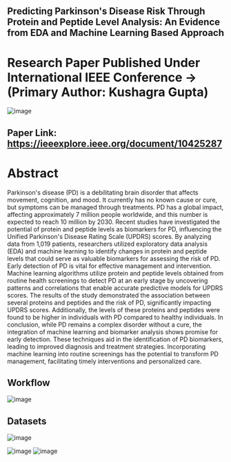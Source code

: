 ## Predicting Parkinson's Disease Risk Through Protein and Peptide Level Analysis: An Evidence from EDA and Machine Learning Based Approach

# Research Paper Published Under International IEEE Conference -> (Primary Author: Kushagra Gupta)
![image](https://github.com/officialkushagragupta/Predicting-Parkinson-s-Disease-Risk-Through-Protein-and-Peptide-Level-EDA-ML-Based-Approach/assets/96885711/f6fc3248-72e5-495c-a339-a2b7d52382a5)

## Paper Link: https://ieeexplore.ieee.org/document/10425287

# Abstract
Parkinson's disease (PD) is a debilitating brain disorder that affects movement, cognition, and mood. 
It currently has no known cause or cure, but symptoms can be managed through treatments. PD has 
a global impact, affecting approximately 7 million people worldwide, and this number is expected to 
reach 10 million by 2030. Recent studies have investigated the potential of protein and peptide levels 
as biomarkers for PD, influencing the Unified Parkinson's Disease Rating Scale (UPDRS) scores. By 
analyzing data from 1,019 patients, researchers utilized exploratory data analysis (EDA) and 
machine learning to identify changes in protein and peptide levels that could serve as valuable 
biomarkers for assessing the risk of PD. Early detection of PD is vital for effective management and 
intervention. Machine learning algorithms utilize protein and peptide levels obtained from routine 
health screenings to detect PD at an early stage by uncovering patterns and correlations that enable 
accurate predictive models for UPDRS scores. The results of the study demonstrated the association 
between several proteins and peptides and the risk of PD, significantly impacting UPDRS scores. 
Additionally, the levels of these proteins and peptides were found to be higher in individuals with PD 
compared to healthy individuals. In conclusion, while PD remains a complex disorder without a cure, 
the integration of machine learning and biomarker analysis shows promise for early detection. These 
techniques aid in the identification of PD biomarkers, leading to improved diagnosis and treatment 
strategies. Incorporating machine learning into routine screenings has the potential to transform PD 
management, facilitating timely interventions and personalized care.

## Workflow

![image](https://github.com/officialkushagragupta/Predicting-Parkinson-s-Disease-Risk-Through-Protein-and-Peptide-Level-EDA-ML-Based-Approach/assets/96885711/8eaae973-c994-4869-82dd-6177dbe1be0b)

## Datasets

![image](https://github.com/officialkushagragupta/Predicting-Parkinson-s-Disease-Risk-Through-Protein-and-Peptide-Level-EDA-ML-Based-Approach/assets/96885711/1d4ff80e-bf23-40cb-b872-d631c108be18)

![image](https://github.com/officialkushagragupta/Predicting-Parkinson-s-Disease-Risk-Through-Protein-and-Peptide-Level-EDA-ML-Based-Approach/assets/96885711/98699b5a-bab3-46d2-90ff-5d1482d8c557)
![image](https://github.com/officialkushagragupta/Predicting-Parkinson-s-Disease-Risk-Through-Protein-and-Peptide-Level-EDA-ML-Based-Approach/assets/96885711/0a1ec0c5-376e-4572-807d-4f439d3915c6)
